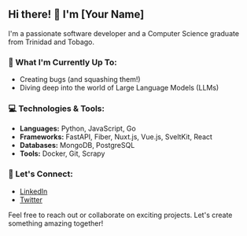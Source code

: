 ## Hi there! 👋 I'm [Your Name]

I'm a passionate software developer and a Computer Science graduate from Trinidad and Tobago.

### 🔭 What I'm Currently Up To:
- Creating bugs (and squashing them!)
- Diving deep into the world of Large Language Models (LLMs)

### 💻 Technologies & Tools:
- **Languages:** Python, JavaScript, Go
- **Frameworks:** FastAPI, Fiber, Nuxt.js, Vue.js, SveltKit, React
- **Databases:** MongoDB, PostgreSQL
- **Tools:** Docker, Git, Scrapy

### 🤝 Let's Connect:
- [LinkedIn](https://www.linkedin.com/in/daniel-yatali-2b4b84171/)
- [Twitter](https://x.com/Daniel_Yatali)

Feel free to reach out or collaborate on exciting projects. Let's create something amazing together!


